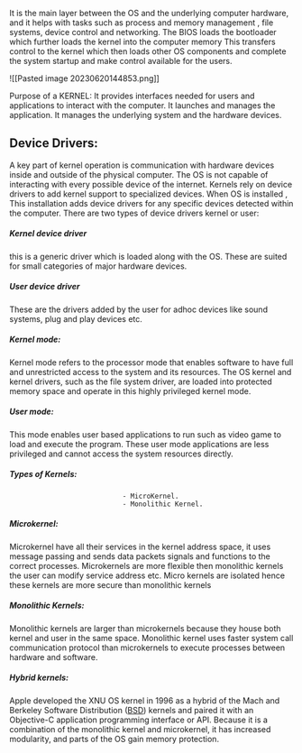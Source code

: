 It is the main layer between the OS and the underlying computer hardware, and it helps 
with tasks such as process and memory management , file systems, device control and 
networking.
The BIOS loads the bootloader which further loads the kernel into the computer memory
This transfers control to the kernel which then loads other OS components and complete the system startup and make control available for the users.

![[Pasted image 20230620144853.png]]

Purpose of a KERNEL:
                         It provides interfaces needed for users and applications to interact with the computer.
                         It launches and manages the application.
                         It manages the underlying system and the hardware devices.

## Device Drivers:
A key part of kernel operation is communication with hardware devices inside and outside of the physical computer.
The OS is not capable of interacting with every possible device of the internet.
Kernels rely on device drivers to add kernel support to specialized devices.
When OS is installed , This installation adds device drivers for any specific devices detected within the computer.
There are two types of device drivers kernel or user:


##### Kernel device driver
this is a generic driver which is loaded along with the OS.
These are suited for small categories of major hardware devices.

##### User device driver
These are the drivers added by the user for adhoc devices like sound systems, plug and play devices etc.

##### Kernel mode:
Kernel mode refers to the processor mode that enables software to have full and unrestricted access to the system and its resources. The OS kernel and kernel drivers, such as the file system driver, are loaded into protected memory space and operate in this highly privileged kernel mode.


##### User mode:
This mode enables user based applications to run such as video game to load and execute the program.
These user mode applications are less privileged and cannot access the system resources directly.


##### Types of Kernels:
								- MicroKernel.
								- Monolithic Kernel.


##### Microkernel:
Microkernel have all their services in the kernel address space, it uses message passing and sends data packets signals and functions to the correct processes.
Microkernels are more flexible then monolithic kernels the user can modify service address etc.
Micro kernels are isolated hence these kernels are more secure than monolithic kernels

##### Monolithic Kernels:
Monolithic kernels are larger than microkernels because they house both kernel and user in the same space.
Monolithic kernel uses faster system call communication protocol than microkernels to execute processes between hardware and software.

##### Hybrid kernels:
Apple developed the XNU OS kernel in 1996 as a hybrid of the Mach and Berkeley Software Distribution ([BSD](https://www.techtarget.com/searchdatacenter/definition/BSD-Berkeley-Software-Distribution)) kernels and paired it with an Objective-C application programming interface or API. Because it is a combination of the monolithic kernel and microkernel, it has increased modularity, and parts of the OS gain memory protection.

